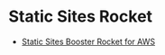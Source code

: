 # Static Sites Rocket
- [Static Sites Booster Rocket for AWS](https://github.com/boostercloud/rocket-static-sites-aws-infrastructure)